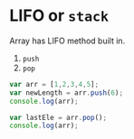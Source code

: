# LIFO or `stack`

Array has LIFO method built in. 

1. `push`
1. `pop`

```js
var arr = [1,2,3,4,5];
var newLength = arr.push(6);
console.log(arr);

var lastEle = arr.pop();
console.log(arr);
```